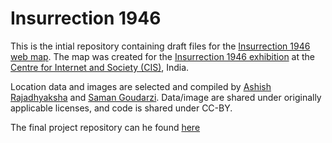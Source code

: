 # Insurrection 1946

This is the intial repository containing draft files for the [Insurrection 1946 web map](https://cis-india.github.io/insurrection1946/). The map was created for the [Insurrection 1946 exhibition](http://insurrection1946.in/) at the [Centre for Internet and Society (CIS)](https://cis-india.org/), India. 

Location data and images are selected and compiled by [Ashish Rajadhyaksha](https://cscsarchive.academia.edu/AshishRajadhyaksha) and [Saman Goudarzi](https://github.com/samangoudarzi). Data/image are shared under originally applicable licenses, and code is shared under CC-BY. 

The final project repository can he found [here](https://github.com/cis-india/insurrection1946)

